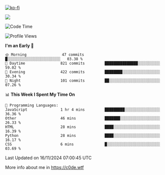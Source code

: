 [![ko-fi](https://ko-fi.com/img/githubbutton_sm.svg)](https://ko-fi.com/Z8Z4Y2LKX)

<a href="https://wakatime.com"><img src="https://wakatime.com/share/@c0dezin/b7f18a7c-ab3a-40b8-8bc7-b1b7bf71f1d6.svg" /></a>

<!--START_SECTION:waka-->
![Code Time](http://img.shields.io/badge/Code%20Time-144%20hrs%2025%20mins-blue)

![Profile Views](http://img.shields.io/badge/Profile%20Views-1-blue)

**I'm an Early 🐤** 

```text
🌞 Morning                47 commits          █░░░░░░░░░░░░░░░░░░░░░░░░   03.38 % 
🌆 Daytime                821 commits         ███████████████░░░░░░░░░░   59.02 % 
🌃 Evening                422 commits         ████████░░░░░░░░░░░░░░░░░   30.34 % 
🌙 Night                  101 commits         ██░░░░░░░░░░░░░░░░░░░░░░░   07.26 % 
```


📊 **This Week I Spent My Time On** 

```text
💬 Programming Languages: 
JavaScript               1 hr 4 mins         █████████░░░░░░░░░░░░░░░░   36.36 % 
Other                    46 mins             ███████░░░░░░░░░░░░░░░░░░   26.33 % 
HTML                     28 mins             ████░░░░░░░░░░░░░░░░░░░░░   16.39 % 
Python                   28 mins             ████░░░░░░░░░░░░░░░░░░░░░   16.17 % 
CSS                      6 mins              █░░░░░░░░░░░░░░░░░░░░░░░░   03.69 % 
```


 Last Updated on 16/11/2024 07:00:45 UTC
<!--END_SECTION:waka-->

More info about me in https://c0de.wtf
